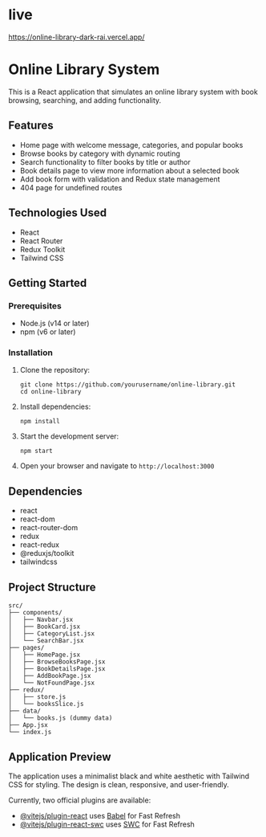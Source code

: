 # live 
https://online-library-dark-rai.vercel.app/

# Online Library System

This is a React application that simulates an online library system with book browsing, searching, and adding functionality.

## Features

- Home page with welcome message, categories, and popular books
- Browse books by category with dynamic routing
- Search functionality to filter books by title or author
- Book details page to view more information about a selected book
- Add book form with validation and Redux state management
- 404 page for undefined routes

## Technologies Used

- React
- React Router
- Redux Toolkit
- Tailwind CSS

## Getting Started

### Prerequisites

- Node.js (v14 or later)
- npm (v6 or later)

### Installation

1. Clone the repository:
   ```
   git clone https://github.com/yourusername/online-library.git
   cd online-library
   ```

2. Install dependencies:
   ```
   npm install
   ```

3. Start the development server:
   ```
   npm start
   ```

4. Open your browser and navigate to `http://localhost:3000`

## Dependencies

- react
- react-dom
- react-router-dom
- redux
- react-redux
- @reduxjs/toolkit
- tailwindcss

## Project Structure

```
src/
├── components/
│   ├── Navbar.jsx
│   ├── BookCard.jsx
│   ├── CategoryList.jsx
│   └── SearchBar.jsx
├── pages/
│   ├── HomePage.jsx
│   ├── BrowseBooksPage.jsx
│   ├── BookDetailsPage.jsx
│   ├── AddBookPage.jsx
│   └── NotFoundPage.jsx
├── redux/
│   ├── store.js
│   └── booksSlice.js
├── data/
│   └── books.js (dummy data)
├── App.jsx
└── index.js
```

## Application Preview

The application uses a minimalist black and white aesthetic with Tailwind CSS for styling. The design is clean, responsive, and user-friendly.

Currently, two official plugins are available:

- [@vitejs/plugin-react](https://github.com/vitejs/vite-plugin-react/blob/main/packages/plugin-react/README.md) uses [Babel](https://babeljs.io/) for Fast Refresh
- [@vitejs/plugin-react-swc](https://github.com/vitejs/vite-plugin-react-swc) uses [SWC](https://swc.rs/) for Fast Refresh
